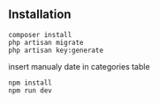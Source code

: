 ## Installation

```
composer install
php artisan migrate
php artisan key:generate
```
insert manualy date in categories table
```
npm install
npm run dev
```
